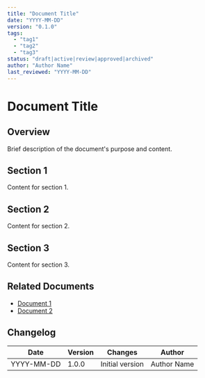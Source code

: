 ```yaml
---
title: "Document Title"
date: "YYYY-MM-DD"
version: "0.1.0"
tags:
  - "tag1"
  - "tag2"
  - "tag3"
status: "draft|active|review|approved|archived"
author: "Author Name"
last_reviewed: "YYYY-MM-DD"
---
```


# Document Title

## Overview

Brief description of the document's purpose and content.

## Section 1

Content for section 1.

## Section 2

Content for section 2.

## Section 3

Content for section 3.

## Related Documents

- [Document 1](path/to/document1.md)
- [Document 2](path/to/document2.md)

## Changelog

| Date | Version | Changes | Author |
|------|---------|---------|--------|
| YYYY-MM-DD | 1.0.0 | Initial version | Author Name |